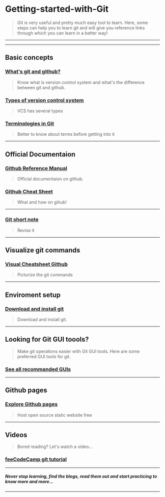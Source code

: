 # Getting-started-with-Git
>Git is very useful and pretty much easy tool to learn. Here, some steps can help you to learn git and will give you reference links through which you can learn in a better way!

___
___

## Basic concepts

### [What's git and github?](https://medium.com/edureka/git-vs-github-67c511d09d3e#:~:text=As%20told%2C%20Git%20is%20a,version%20control%20repository%20hosting%20service.&text=It%20literally%20is%20a%20hub,free%20account%20on%20the%20GitHub.)
>Know what is version control system and what's the difference between git and github.

### [Types of version control system](https://medium.com/@abeythilakeudara3/version-control-system-cabd8d120986#:~:text=The%20version%20control%20system%20can,resolving%20on%20the%20source%20code.)
>VCS has several types

### [Terminologies in Git](https://medium.com/version-control-system/basic-git-terminologies-867710607422)
>Better to know about terms before getting into it
___
## Official Documentaion

### [Github Reference Manual](https://git-scm.com/docs)
>Official documentaion on github.

### [Github Cheat Sheet](https://training.github.com/downloads/github-git-cheat-sheet/)
>What and how on gihub!

___
### [Git short note](https://education.github.com/git-cheat-sheet-education.pdf)
>Revise it
___
## Visualize git commands
### [Visual Cheatsheet Github](https://ndpsoftware.com/git-cheatsheet.html)
>Picturize the git commands

___
## Enviroment setup
### [Download and install git](https://git-scm.com/downloads)
>Download and install git.

___
## Looking for Git GUI toools?
>Make git operations easier with Git GUI tools. Here are some preferred GUI tools for git.

### [See all recommanded GUIs](https://git-scm.com/downloads/guis)

___
## Github pages
### [Explore Github pages](https://pages.github.com/)
>Host open source static website free

___
## Videos
>Bored reading? Let's watch a video...
### [feeCodeCamp git tutorial](https://www.youtube.com/watch?v=Uszj_k0DGsg)

___
##### Never stop learning, find the blogs, read them out and start practicing to know more and more...
___
